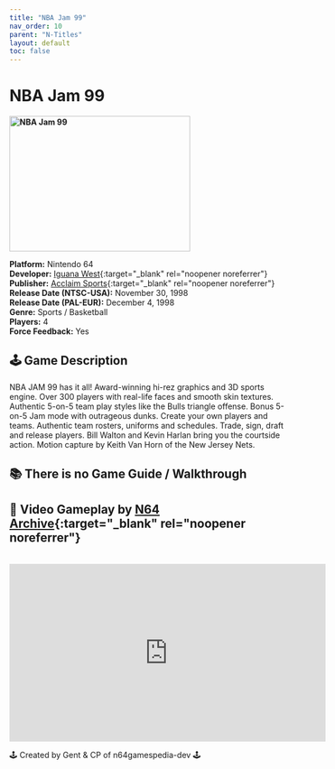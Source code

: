 ```yaml
---
title: "NBA Jam 99"
nav_order: 10
parent: "N-Titles"
layout: default
toc: false
---
```


# NBA Jam 99

<b>
<img src="https://images.launchbox-app.com/2686da9a-b652-47d4-954e-22841952311f.jpg" alt="NBA Jam 99" width="320" height="240" />
</b>

**Platform:** Nintendo 64  
**Developer:** [Iguana West](https://en.wikipedia.org/wiki/List_of_Acclaim_Entertainment_subsidiaries#Acclaim_Studios_Salt_Lake_City){:target="_blank" rel="noopener noreferrer"}  
**Publisher:** [Acclaim Sports](https://en.wikipedia.org/wiki/List_of_Acclaim_Entertainment_subsidiaries#Acclaim_Sports){:target="_blank" rel="noopener noreferrer"}  
**Release Date (NTSC-USA):** November 30, 1998  
**Release Date (PAL-EUR):** December 4, 1998  
**Genre:** Sports / Basketball  
**Players:** 4  
**Force Feedback:** Yes  

## 🕹️ Game Description  
NBA JAM 99 has it all! Award-winning hi-rez graphics and 3D sports engine. Over 300 players with real-life faces and smooth skin textures. Authentic 5-on-5 team play styles like the Bulls triangle offense. Bonus 5-on-5 Jam mode with outrageous dunks. Create your own players and teams. Authentic team rosters, uniforms and schedules. Trade, sign, draft and release players. Bill Walton and Kevin Harlan bring you the courtside action. Motion capture by Keith Van Horn of the New Jersey Nets.

## 📚 There is no Game Guide / Walkthrough

## 🎥 Video Gameplay by [N64 Archive](https://www.youtube.com/c/N64Archive){:target="_blank" rel="noopener noreferrer"}  
<br />  
<iframe width="560" height="315" src="https://www.youtube.com/embed/3ILsPy4a_Vo" title="NBA Jam 99 Gameplay" frameborder="0" allowfullscreen></iframe>

🕹️ Created by Gent & CP of n64gamespedia-dev 🕹️  
<!-- Vault Format: n64gamespedia-dev -->  
<!-- Protocol Source: _vault-specs/format-protocol.md -->
